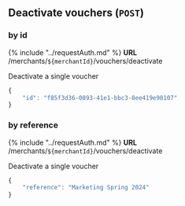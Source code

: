<!--start-->
## Deactivate vouchers (`POST`)
### by id
{%
    include "../requestAuth.md"
%}
**URL** /merchants/`${merchantId}`/vouchers/deactivate

Deactivate a single voucher

```javascript linenums="1"
{
    "id": "f85f3d36-0893-41e1-bbc3-8ee419e98107"
}
```

### by reference
{%
    include "../requestAuth.md"
%}
**URL** /merchants/`${merchantId}`/vouchers/deactivate

Deactivate a single voucher

```javascript linenums="1"
{
    "reference": "Marketing Spring 2024"
}
```


<!--end-->
